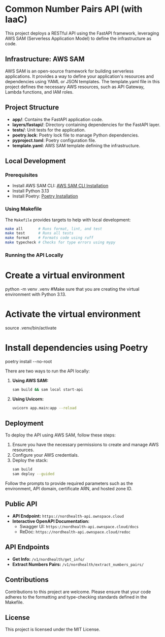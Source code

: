 # Common Number Pairs API (with IaaC)

This project deploys a RESTful API using the FastAPI framework, leveraging AWS SAM (Serverless Application Model) to define the infrastructure as code.

## Infrastructure: AWS SAM

AWS SAM is an open-source framework for building serverless applications. It provides a way to define your application's resources and dependencies using YAML or JSON templates. The template.yaml file in this project defines the necessary AWS resources, such as API Gateway, Lambda functions, and IAM roles.

## Project Structure

- **app/**: Contains the FastAPI application code.
- **layers/fastapi/**: Directory containing dependencies for the FastAPI layer.
- **tests/**: Unit tests for the application.
- **poetry.lock**: Poetry lock file to manage Python dependencies.
- **pyproject.toml**: Poetry configuration file.
- **template.yaml**: AWS SAM template defining the infrastructure.

## Local Development

### Prerequisites
- Install AWS SAM CLI: [AWS SAM CLI Installation](https://docs.aws.amazon.com/serverless-application-model/latest/developerguide/install-sam-cli.html)
- Install Python 3.13
- Install Poetry: [Poetry Installation](https://python-poetry.org/docs/#installation)

### Using Makefile

The `Makefile` provides targets to help with local development:

```sh
make all       # Runs format, lint, and test
make test      # Runs all tests
make format    # Formats code using ruff
make typecheck # Checks for type errors using mypy
```

### Running the API Locally

# Create a virtual environment
python -m venv .venv  #Make sure that you are creating the virtual environment with Python 3.13.

# Activate the virtual environment
source .venv/bin/activate

# Install dependencies using Poetry
poetry install --no-root

There are two ways to run the API locally:

1. **Using AWS SAM:**
   ```sh
   sam build && sam local start-api
   ```

2. **Using Uvicorn:**
   ```sh
   uvicorn app.main:app --reload
   ```

## Deployment

To deploy the API using AWS SAM, follow these steps:

1. Ensure you have the necessary permissions to create and manage AWS resources.
2. Configure your AWS credentials.
3. Deploy the stack:
   ```sh
   sam build
   sam deploy --guided
   ```

Follow the prompts to provide required parameters such as the environment, API domain, certificate ARN, and hosted zone ID.

## Public API

- **API Endpoint:** `https://nordhealth-api.ownspace.cloud`
- **Interactive OpenAPI Documentation:**
  - Swagger UI: `https://nordhealth-api.ownspace.cloud/docs`
  - ReDoc: `https://nordhealth-api.ownspace.cloud/redoc`

## API Endpoints

- **Get Info:** `/v1/nordhealth/get_info/`
- **Extract Numbers Pairs:** `/v1/nordhealth/extract_numbers_pairs/`

## Contributions

Contributions to this project are welcome. Please ensure that your code adheres to the formatting and type-checking standards defined in the Makefile.

## License

This project is licensed under the MIT License.
